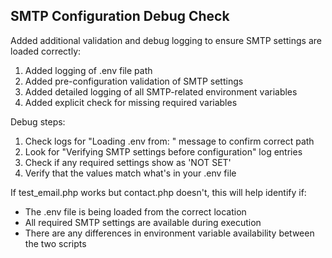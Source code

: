 ## SMTP Configuration Debug Check

Added additional validation and debug logging to ensure SMTP settings are loaded correctly:

1. Added logging of .env file path
2. Added pre-configuration validation of SMTP settings
3. Added detailed logging of all SMTP-related environment variables
4. Added explicit check for missing required variables

Debug steps:
1. Check logs for "Loading .env from: " message to confirm correct path
2. Look for "Verifying SMTP settings before configuration" log entries
3. Check if any required settings show as 'NOT SET'
4. Verify that the values match what's in your .env file

If test_email.php works but contact.php doesn't, this will help identify if:
- The .env file is being loaded from the correct location
- All required SMTP settings are available during execution
- There are any differences in environment variable availability between the two scripts